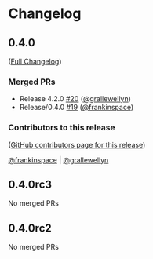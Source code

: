 # Changelog

<!-- <START NEW CHANGELOG ENTRY> -->

## 0.4.0

([Full Changelog](https://github.com/MAAP-Project/algorithms-jupyter-extension/compare/v0.4.0rc3...6217719ca84d6dd7fe74a1496c3c588a132f4287))

### Merged PRs

- Release 4.2.0 [#20](https://github.com/MAAP-Project/algorithms-jupyter-extension/pull/20) ([@grallewellyn](https://github.com/grallewellyn))
- Release/0.4.0 [#19](https://github.com/MAAP-Project/algorithms-jupyter-extension/pull/19) ([@frankinspace](https://github.com/frankinspace))

### Contributors to this release

([GitHub contributors page for this release](https://github.com/MAAP-Project/algorithms-jupyter-extension/graphs/contributors?from=2025-02-05&to=2025-02-19&type=c))

[@frankinspace](https://github.com/search?q=repo%3AMAAP-Project%2Falgorithms-jupyter-extension+involves%3Afrankinspace+updated%3A2025-02-05..2025-02-19&type=Issues) | [@grallewellyn](https://github.com/search?q=repo%3AMAAP-Project%2Falgorithms-jupyter-extension+involves%3Agrallewellyn+updated%3A2025-02-05..2025-02-19&type=Issues)

<!-- <END NEW CHANGELOG ENTRY> -->

## 0.4.0rc3

No merged PRs

## 0.4.0rc2

No merged PRs
